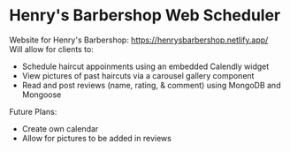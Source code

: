 # Henry's Barbershop Web Scheduler

Website for Henry's Barbershop: https://henrysbarbershop.netlify.app/  
Will allow for clients to:

- Schedule haircut appoinments using an embedded Calendly widget
- View pictures of past haircuts via a carousel gallery component
- Read and post reviews (name, rating, & comment) using MongoDB and Mongoose

Future Plans:

- Create own calendar
- Allow for pictures to be added in reviews
